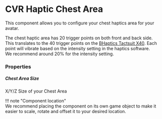 # CVR Haptic Chest Area <div class="whitelisted" data-list="AP"></div>
This component allows you to configure your chest haptics area for your avatar.

The chest haptic area has 20 trigger points on both front and back side. This translates to the 40 trigger points on 
the [BHaptics Tactsuit X40](https://www.bhaptics.com/tactsuit/tactsuit-x40).
Each point will vibrate based on the intensity setting in the haptics software.  
We recommend around 20% for the intensity setting.

### Properties

##### Chest Area Size
X/Y/Z Size of your Chest Area

!!! note "Component location"  
    We recommend placing the component on its own game object to make it easier to scale, rotate and offset it to
    your desired location.